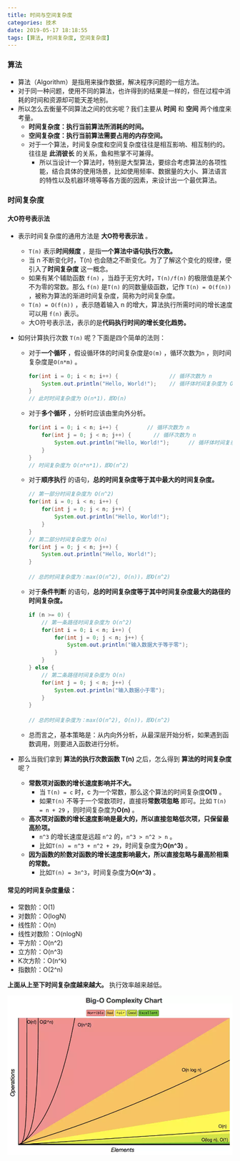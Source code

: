 ```yaml
---
title: 时间与空间复杂度
categories: 技术
date: 2019-05-17 18:18:55
tags: [算法, 时间复杂度, 空间复杂度]
---
```


### 算法

- 算法（Algorithm）是指用来操作数据，解决程序问题的一组方法。
- 对于同一种问题，使用不同的算法，也许得到的结果是一样的，但在过程中消耗的时间和资源却可能天差地别。
- 所以怎么去衡量不同算法之间的优劣呢？我们主要从 **时间** 和 **空间** 两个维度来考量。
  - **时间复杂度：执行当前算法所消耗的时间。** 
  - **空间复杂度：执行当前算法需要占用的内存空间。** 
  - 对于一个算法，时间复杂度和空间复杂度往往是相互影响、相互制约的。往往是 **此消彼长** 的关系，鱼和熊掌不可兼得。
    - 所以当设计一个算法时，特别是大型算法，要综合考虑算法的各项性能，结合具体的使用场景，比如使用频率、数据量的大小、算法语言的特性以及机器环境等等各方面的因素，来设计出一个最优算法。

### 时间复杂度

#### 大O符号表示法

- 表示时间复杂度的通用方法是 **大O符号表示法** 。

  - `T(n)` 表示**时间频度** ，是指**一个算法中语句执行次数。** 
  - 当 n 不断变化时，T(n) 也会随之不断变化。为了了解这个变化的规律，便引入了**时间复杂度** 这一概念。
  - 如果有某个辅助函数 `f(n)` ，当趋于无穷大时，`T(n)/f(n)` 的极限值是某个不为零的常数。那么 `f(n)` 是`T(n)` 的同数量级函数，记作 `T(n) = O(f(n))` ，被称为算法的渐进时间复杂度，简称为时间复杂度。
  - `T(n) = O(f(n))` ，表示随着输入 n 的增大，算法执行所需时间的增长速度可以用 `f(n)` 表示。
  - 大O符号表示法，表示的是**代码执行时间的增长变化趋势。** 

- 如何计算执行次数 `T(n)` 呢？下面是四个简单的法则：

  - 对于**一个循环** ，假设循环体的时间复杂度是`O(m)` ，循环次数为`n` ，则时间复杂度是`O(n*m)` 。

    ```java
    for(int i = 0; i < n; i++) {         		// 循环次数为 n
        System.out.println("Hello, World!");    // 循环体时间复杂度为 O(1)
    }
    // 此时时间复杂度为 O(n*1)，即O(n)
    ```

  - 对于**多个循环** ，分析时应该由里向外分析。

    ```java
    for(int i = 0; i < n; i++) {         // 循环次数为 n
        for(int j = 0; j < n; j++) {       // 循环次数为 n
            System.out.println("Hello, World!");      // 循环体时间复杂度为 O(1)
        }
    }
    // 时间复杂度为 O(n*n*1)，即O(n^2)
    ```

  - 对于**顺序执行** 的语句，**总的时间复杂度等于其中最大的时间复杂度。** 

    ```java
    // 第一部分时间复杂度为 O(n^2)
    for(int i = 0; i < n; i++) {
        for(int j = 0; j < n; j++) {
            System.out.println("Hello, World!");
        }
    }
    // 第二部分时间复杂度为 O(n)
    for(int j = 0; j < n; j++) {
        System.out.println("Hello, World!");
    }
    
    // 总的时间复杂度为：max(O(n^2), O(n))，即O(n^2)
    ```

  - 对于**条件判断** 的语句，**总的时间复杂度等于其中时间复杂度最大的路径的时间复杂度。** 

    ```java
    if (n >= 0) {
        // 第一条路径时间复杂度为 O(n^2)
        for(int i = 0; i < n; i++) {
            for(int j = 0; j < n; j++) {
                System.out.println("输入数据大于等于零");
            }
        }
    } else {
        // 第二条路径时间复杂度为 O(n)
        for(int j = 0; j < n; j++) {
            System.out.println("输入数据小于零");
        }
    }
    
    // 总的时间复杂度为：max(O(n^2), O(n))，即O(n^2)
    ```

  - 总而言之，基本策略是：从内向外分析，从最深层开始分析，如果遇到函数调用，则要进入函数进行分析。

- 那么当我们拿到 **算法的执行次数函数 T(n)**  之后，怎么得到 **算法的时间复杂度** 呢？

  - **常数项对函数的增长速度影响并不大。** 
    - 当 `T(n) = c` 时，c 为一个常数，那么这个算法的时间复杂度**O(1)** 。
    - 如果`T(n)` 不等于一个常数项时，直接将**常数项忽略** 即可。比如 `T(n) = n + 29` ，则时间复杂度为**O(n)** 。
  - **高次项对函数的增长速度影响是最大的，所以直接忽略低次项，只保留最高阶项。** 
    -  `n^3` 的增长速度是远超 `n^2` 的，`n^3 > n^2 > n` 。
    - 比如`T(n) = n^3 + n^2 + 29`，时间复杂度为**O(n^3)** 。
  - **因为函数的阶数对函数的增长速度影响最大，所以直接忽略与最高阶相乘的常数。** 
    - 比如`T(n) = 3n^3`，时间复杂度为**O(n^3)** 。

#### 常见的时间复杂度量级：

- 常数阶：O(1)
- 对数阶：O(logN)
- 线性阶：O(n)
- 线性对数阶：O(nlogN)
- 平方阶：O(n^2)
- 立方阶：O(n^3)
- K次方阶：O(n^k)
- 指数阶：O(2^n)

**上面从上至下时间复杂度越来越大。** 执行效率越来越低。

![iterm2](/images/Big-O-Complexity-Chart.png) 
